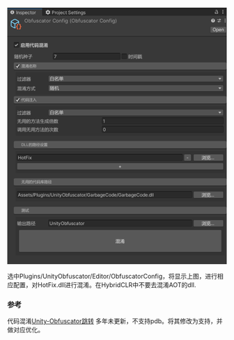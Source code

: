 ![Image](UnityObfuscator.png)  

选中Plugins/UnityObfuscator/Editor/ObfuscatorConfig，将显示上图，进行相应配置，对HotFix.dll进行混淆。在HybridCLR中不要去混淆AOT的dll.



### 参考  
代码混淆[Unity-Obfuscator跳转](https://github.com/DrFlower/Unity-Obfuscator)  多年未更新，不支持pdb。将其修改为支持，并做对应优化。